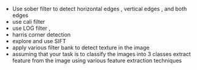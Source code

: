 * Use sober filter to detect horizontal edges , vertical edges , and both edges
* use cali filter
* use LOG filter ,
* harris corner detection
* explore and use SIFT
* apply various filter bank to detect texture in the image
* assuming that your task is to classify the images into 3 classes extract feature from the image using various feature extraction techniques
